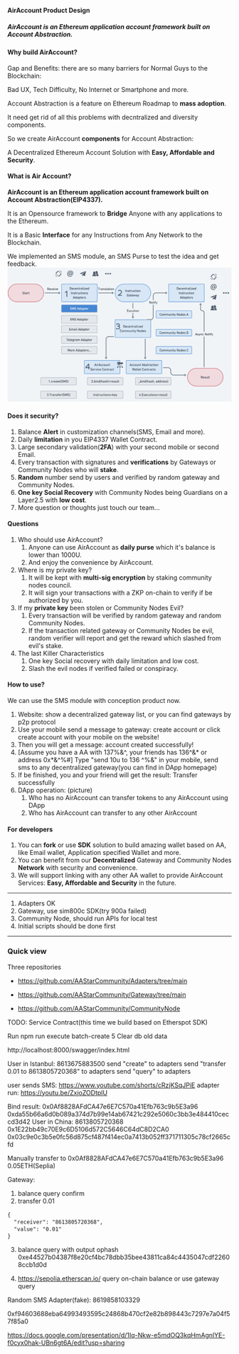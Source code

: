 **AirAccount Product Design**

##### AirAccount is an Ethereum application account framework built on Account Abstraction.
#### Why build AirAccount?
Gap and Benefits: there are so many barriers for Normal Guys to the Blockchain:

Bad UX, Tech Difficulty, No Internet or Smartphone and more.

Account Abstraction is a feature on Ethereum Roadmap to **mass adoption**.

It need get rid of all this problems with decntralized and diversity components.

So we create AirAccount **components** for Account Abstraction:

A Decentralized Ethereum Account Solution with **Easy, Affordable and Security**.

#### What is Air Account?

**AirAccount is an Ethereum application account framework built on Account Abstraction(EIP4337).**

It is an Opensource framework to **Bridge** Anyone with any applications to the Ethereum.

It is a Basic **Interface** for any Instructions from Any Network to the Blockchain.

We implemented an SMS module, an SMS Purse to test the idea and get feedback.
![](https://raw.githubusercontent.com/jhfnetboy/MarkDownImg/main/img/202311190340175.png)

#### Does it security?

1. Balance **Alert** in customization channels(SMS, Email and more).
2. Daily **limitation** in you EIP4337 Wallet Contract.
3. Large secondary validation(**2FA**) with your second mobile or second Email.
4. Every transaction with signatures and **verifications** by Gateways or Community Nodes who will **stake**.
5. **Random** number send by users and verified by random gateway and Community Nodes.
6. **One key Social Recovery** with Community Nodes being Guardians on a Layer2.5 with **low cost**.
7. More question or thoughts just touch our team...

#### Questions

1. Who should use AirAccount?
   1. Anyone can use AirAccount as **daily purse** which it's balance is lower than 1000U.
   2. And enjoy the convenience by AirAccount.
2. Where is my private key?
   1. It will be kept with **multi-sig encryption** by staking community nodes council.
   2. It will sign your transactions with a ZKP on-chain to verify if be authorized by you.
3. If my **private key** been stolen or Community Nodes Evil?
   1. Every transaction will be verified by random gateway and random Community Nodes.
   2. If the transaction related gateway or Community Nodes be evil, random verifier will report and  get the reward which slashed from evil's stake.
4. The last Killer Characteristics
   1. One key Social recovery with daily limitation and low cost.
   2. Slash the evil nodes if verified failed or conspiracy.


#### How to use?

We can use the SMS module with conception product now.

1. Website: show a decentralized gateway list, or you can find gateways by p2p protocol
2. Use your mobile send a message to gateway: create account or click create account with your mobile on the website!
3. Then you will get a message: account created successfully!
4. [Assume you have a AA with 137%&^,  your friends has 136^&* or address 0x*&^%#] Type "send 10u to 136 ^%&" in your mobile, send sms to any decentralized gateway(you can find in DApp homepage)
5. If be finished, you and your friend will get the result: Transfer successfully 
6. DApp operation: (picture)
   1. Who has no AirAccount can transfer tokens to any AirAccount using DApp
   2. Who has AirAccount can transfer to any other AirAccount


#### For developers

1. You can **fork**  or use **SDK** solution to build amazing wallet based on AA, like Email wallet, Application specified Wallet and more.
2. You can benefit from our **Decentralized** Gateway and Community Nodes **Network** with security and convenience.
3. We will support linking with any other AA wallet to provide AirAccount Services: **Easy, Affordable and Security** in the future.

-----
1. Adapters OK
2. Gateway, use sim800c SDK(try 900a failed)
3. Community Node, should run APIs for local test
4. Initial scripts should be done first

-----

### Quick view

 Three repositories
 
 + https://github.com/AAStarCommunity/Adapters/tree/main
 
 + https://github.com/AAStarCommunity/Gateway/tree/main
 
 + https://github.com/AAStarCommunity/CommunityNode
 
 TODO:
 Service Contract(this time we build based on Etherspot SDK)

Run 
npm run execute batch-create 5
Clear db old data

http://localhost:8000/swagger/index.html

User in Istanbul: 8613675883500 
send "create" to adapters
send "transfer 0.01 to 8613805720368" to adapters
send "query" to adapters

user sends SMS:
https://www.youtube.com/shorts/cRzjKSqJPiE
adapter run:
https://youtu.be/ZxjoZODtplU


Bind result:
0x0Af8828AFdCA47e6E7C570a41Efb763c9b5E3a96
0xda55b66a6d0b089a374d7b99e14ab67421c292e5060c3bb3e484410ceccd3d42
User in China: 8613805720368 0x1E22bb49c70E9c6D5106d572C5646C64dC8D2CA0
0x03c9e0c3b5e0fc56d875cf487f414ec0a7413b052ff371711305c78cf2665cfd

Manually transfer to 0x0Af8828AFdCA47e6E7C570a41Efb763c9b5E3a96 0.05ETH(Seplia)

Gateway: 
1. balance query confirm
2. transfer 0.01 
```
{
  "receiver": "8613805720368",
  "value": "0.01"
}
```
3. balance query with output ophash
0xe44527b04387f8e20cf4bc78dbb35bee43811ca84c4435047cdf22608ccb1d0d

4. https://sepolia.etherscan.io/
query on-chain balance 
or
use gateway query


Random SMS Adapter(fake): 8619858103329

0xf94603688eba64993493595c24868b470cf2e82b898443c7297e7a04f57f85a0

https://docs.google.com/presentation/d/1Iq-Nkw-e5mdOQ3kqHmAgnlYE-f0cyx0hak-UBn6gt6A/edit?usp=sharing
